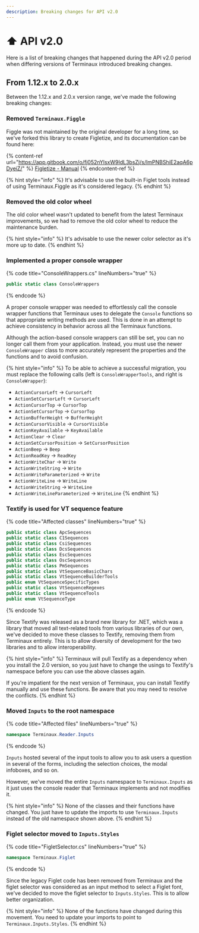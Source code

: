 ```yaml
---
description: Breaking changes for API v2.0
---
```


# ⬆ API v2.0

Here is a list of breaking changes that happened during the API v2.0 period when differing versions of Terminaux introduced breaking changes.

## From 1.12.x to 2.0.x

Between the 1.12.x and 2.0.x version range, we've made the following breaking changes:

### Removed `Terminaux.Figgle`

Figgle was not maintained by the original developer for a long time, so we've forked this library to create Figletize, and its documentation can be found here:

{% content-ref url="https://app.gitbook.com/o/fj052nYlsxW9IdL3bsZj/s/ImPNBShiE2aqA6pDyeiZ/" %}
[Figletize - Manual](https://app.gitbook.com/o/fj052nYlsxW9IdL3bsZj/s/ImPNBShiE2aqA6pDyeiZ/)
{% endcontent-ref %}

{% hint style="info" %}
It's advisable to use the built-in Figlet tools instead of using Terminaux.Figgle as it's considered legacy.
{% endhint %}

### Removed the old color wheel

The old color wheel wasn't updated to benefit from the latest Terminaux improvements, so we had to remove the old color wheel to reduce the maintenance burden.

{% hint style="info" %}
It's advisable to use the newer color selector as it's more up to date.
{% endhint %}

### Implemented a proper console wrapper

{% code title="ConsoleWrappers.cs" lineNumbers="true" %}
```csharp
public static class ConsoleWrappers
```
{% endcode %}

A proper console wrapper was needed to effortlessly call the console wrapper functions that Terminaux uses to delegate the `Console` functions so that appropriate writing methods are used. This is done in an attempt to achieve consistency in behavior across all the Terminaux functions.

Although the action-based console wrappers can still be set, you can no longer call them from your application. Instead, you must use the newer `ConsoleWrapper` class to more accurately represent the properties and the functions and to avoid confusion.

{% hint style="info" %}
To be able to achieve a successful migration, you must replace the following calls (left is `ConsoleWrapperTools`, and right is `ConsoleWrapper`):

* `ActionCursorLeft` -> `CursorLeft`
* `ActionSetCursorLeft` -> `CursorLeft`
* `ActionCursorTop` -> `CursorTop`
* `ActionSetCursorTop` -> `CursorTop`
* `ActionBufferHeight` -> `BufferHeight`
* `ActionCursorVisible` -> `CursorVisible`
* `ActionKeyAvailable` -> `KeyAvailable`
* `ActionClear` -> `Clear`
* `ActionSetCursorPosition` -> `SetCursorPosition`
* `ActionBeep` -> `Beep`
* `ActionReadKey` -> `ReadKey`
* `ActionWriteChar` -> `Write`
* `ActionWriteString` -> `Write`
* `ActionWriteParameterized` -> `Write`
* `ActionWriteLine` -> `WriteLine`
* `ActionWriteString` -> `WriteLine`
* `ActionWriteLineParameterized` -> `WriteLine`
{% endhint %}

### Textify is used for VT sequence feature

{% code title="Affected classes" lineNumbers="true" %}
```csharp
public static class ApcSequences
public static class C1Sequences
public static class CsiSequences
public static class DcsSequences
public static class EscSequences
public static class OscSequences
public static class PmSequences
public static class VtSequenceBasicChars
public static class VtSequenceBuilderTools
public enum VtSequenceSpecificTypes
public static class VtSequenceRegexes
public static class VtSequenceTools
public enum VtSequenceType
```
{% endcode %}

Since Textify was released as a brand new library for .NET, which was a library that moved all text-related tools from various libraries of our own, we've decided to move these classes to Textify, removing them from Terminaux entirely. This is to allow diversity of development for the two libraries and to allow interoperability.

{% hint style="info" %}
Terminaux will pull Textify as a dependency when you install the 2.0 version, so you just have to change the usings to Textify's namespace before you can use the above classes again.

If you're impatient for the next version of Terminaux, you can install Textify manually and use these functions. Be aware that you may need to resolve the conflicts.
{% endhint %}

### Moved `Inputs` to the root namespace

{% code title="Affected files" lineNumbers="true" %}
```csharp
namespace Terminaux.Reader.Inputs
```
{% endcode %}

`Inputs` hosted several of the input tools to allow you to ask users a question in several of the forms, including the selection choices, the modal infoboxes, and so on.

However, we've moved the entire `Inputs` namespace to `Terminaux.Inputs` as it just uses the console reader that Terminaux implements and not modifies it.

{% hint style="info" %}
None of the classes and their functions have changed. You just have to update the imports to use `Terminaux.Inputs` instead of the old namespace shown above.
{% endhint %}

### Figlet selector moved to `Inputs.Styles`

{% code title="FigletSelector.cs" lineNumbers="true" %}
```csharp
namespace Terminaux.Figlet
```
{% endcode %}

Since the legacy Figlet code has been removed from Terminaux and the figlet selector was considered as an input method to select a Figlet font, we've decided to move the figlet selector to `Inputs.Styles`. This is to allow better organization.

{% hint style="info" %}
None of the functions have changed during this movement. You need to update your imports to point to `Terminaux.Inputs.Styles`.
{% endhint %}
